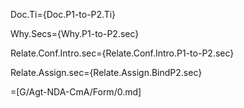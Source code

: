 Doc.Ti={Doc.P1-to-P2.Ti}

Why.Secs={Why.P1-to-P2.sec}

Relate.Conf.Intro.sec={Relate.Conf.Intro.P1-to-P2.sec}

Relate.Assign.sec={Relate.Assign.BindP2.sec}

=[G/Agt-NDA-CmA/Form/0.md]